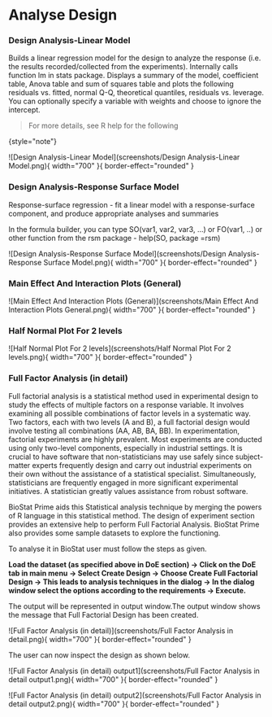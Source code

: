 # Analyse Design

### Design Analysis-Linear Model

Builds a linear regression model for the design to analyze the response (i.e. the results recorded/collected from the experiments). Internally calls function lm in stats package. Displays a summary of the model, coefficient table, Anova table and sum of squares table and plots the following residuals vs. fitted, normal Q-Q, theoretical quantiles, residuals vs. leverage. You can optionally specify a variable with weights and choose to ignore the intercept.

>For more details, see R help for the following
>
{style="note"} 

![Design Analysis-Linear Model](screenshots/Design Analysis-Linear Model.png){ width="700" }{ border-effect="rounded" }

### Design Analysis-Response Surface Model

Response-surface regression - fit a linear model with a response-surface component, and produce appropriate analyses and summaries

In the formula builder, you can type SO(var1, var2, var3, ...) or FO(var1, ..) or other function from the rsm package - help(SO, package =rsm)

![Design Analysis-Response Surface Model](screenshots/Design Analysis-Response Surface Model.png){ width="700" }{ border-effect="rounded" }

### Main Effect And Interaction Plots (General)

![Main Effect And Interaction Plots (General)](screenshots/Main Effect And Interaction Plots General.png){ width="700" }{ border-effect="rounded" }

### Half Normal Plot For 2 levels

![Half Normal Plot For 2 levels](screenshots/Half Normal Plot For 2 levels.png){ width="700" }{ border-effect="rounded" }

### Full Factor Analysis (in detail)

Full factorial analysis is a statistical method used in experimental design to study the effects of multiple factors on a response variable. It involves examining all possible combinations of factor levels in a systematic way. Two factors, each with two levels (A and B), a full factorial design would involve testing all combinations (AA, AB, BA, BB).
In experimentation, factorial experiments are highly prevalent. Most experiments are conducted using only two-level components, especially in industrial settings. It is crucial to have software that non-statisticians may use safely since subject-matter experts frequently design and carry out industrial experiments on their own without the assistance of a statistical specialist. Simultaneously, statisticians are frequently engaged in more significant experimental initiatives. A statistician greatly values assistance from robust software.

BioStat Prime aids this Statistical analysis technique by merging the powers of R language in this statistical method. The design of experiment section provides an extensive help to perform Full Factorial Analysis. BioStat Prime also provides some sample datasets to explore the functioning.

To analyse it in BioStat user must follow the steps as given.

__Load the dataset (as specified above in DoE section) -> Click on the DoE tab in main menu -> Select Create Design -> Choose Create Full Factorial Design -> This leads to analysis techniques in the dialog -> In the dialog window select the options according to the requirements -> Execute.__

The output will be represented in output window.The output window shows the message that Full Factorial Design has been created.

![Full Factor Analysis (in detail)](screenshots/Full Factor Analysis in detail.png){ width="700" }{ border-effect="rounded" }

The user can now inspect the design as  shown below.

![Full Factor Analysis (in detail) output1](screenshots/Full Factor Analysis in detail output1.png){ width="700" }{ border-effect="rounded" }

![Full Factor Analysis (in detail) output2](screenshots/Full Factor Analysis in detail output2.png){ width="700" }{ border-effect="rounded" }
